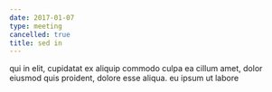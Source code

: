 ```yaml
---
date: 2017-01-07
type: meeting
cancelled: true
title: sed in
---
```

qui in elit, cupidatat ex aliquip commodo culpa ea cillum amet, dolor eiusmod quis proident, dolore esse aliqua. eu ipsum ut labore